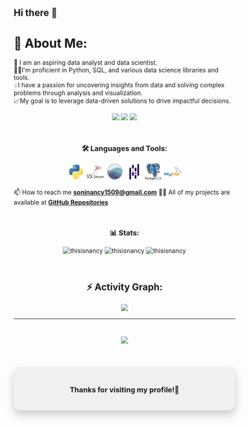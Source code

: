 ## Hi there 👋
# 💫 About Me:
🔬 I am an aspiring data analyst and data scientist.<br>👨‍💻I'm proficient in Python, SQL, and various data science libraries and tools.<br>💡I have a passion for uncovering insights from data and solving complex problems through analysis and visualization.<br>📈My goal is to leverage data-driven solutions to drive impactful decisions.

<div align="center"> 
<a href="https://www.linkedin.com/in/soninancy1509" target="_blank"><img src="https://img.shields.io/badge/LinkedIn-0077B5?style=for-the-badge&logo=linkedin&logoColor=white" target="_blank"></a>
<a href="https://github.com/thisisnancy" target="_blank"><img src="https://img.shields.io/badge/GitHub-100000?style=for-the-badge&logo=github&logoColor=white" target="_blank"></a>
<a href="mailto:soninancy1509@gmail.com"><img src="https://img.shields.io/badge/-Gmail-%23333?style=for-the-badge&logo=gmail&logoColor=white" target="_blank"></a>

</div>

<h3 align="center" style="margin-top: 50px;">🛠️ Languages and Tools:</h3>
<p align="center">
  <img src="https://raw.githubusercontent.com/teamedwardforever/Readme-Generator/71f25dd8b98329b168142a6b782a107b75eab178/svg/Skills/Languages/python-original.svg" alt="Python" width="40" height="40"/>
  <img src="https://raw.githubusercontent.com/teamedwardforever/Readme-Generator/71f25dd8b98329b168142a6b782a107b75eab178/svg/Skills/Database/microsoft-sql-server-logo.svg" alt="Microsoft Sql Server" width="40" height="40"/>
  <img src="https://raw.githubusercontent.com/teamedwardforever/Readme-Generator/71f25dd8b98329b168142a6b782a107b75eab178/svg/Skills/ML/logo-mark-lightbg.svg" alt="SeaBorn" width="40" height="40"/>
  <img src="https://raw.githubusercontent.com/teamedwardforever/Readme-Generator/71f25dd8b98329b168142a6b782a107b75eab178/svg/Skills/ML/pandas-original.svg" alt="Pandas" width="40" height="40"/>
  <img src="https://raw.githubusercontent.com/teamedwardforever/Readme-Generator/71f25dd8b98329b168142a6b782a107b75eab178/svg/Skills/Database/postgresql-original-wordmark.svg" alt="PostgreSQL" width="40" height="40"/>
  <img src="https://raw.githubusercontent.com/teamedwardforever/Readme-Generator/71f25dd8b98329b168142a6b782a107b75eab178/svg/Skills/Database/mysql-original-wordmark.svg" alt="MySQL" width="40" height="40"/>
</p>

📫 How to reach me **soninancy1509@gmail.com**
👨‍💻 All of my projects are available at **[GitHub Repositories](https://github.com/thisisnancy?tab=repositories)**

<h3 align="center" style="margin-top: 50px;">📊 Stats:</h3>
<div align="center">
  <img height="180em" src="https://github-readme-stats.vercel.app/api/top-langs/?username=thisisnancy&layout=compact&theme=tokyonight" alt="thisisnancy" />
  <img height="180em" src="https://github-readme-stats.vercel.app/api?username=thisisnancy&show_icons=true&locale=en&theme=tokyonight" alt="thisisnancy" />
  <img height="180em" src="https://github-readme-streak-stats.herokuapp.com/?user=thisisnancy&theme=tokyonight" alt="thisisnancy" />
</div>


<h2 align="center" style="margin-top: 60px;">⚡ Activity Graph:</h2>
<div align="center">
  <img src="https://github-readme-activity-graph.vercel.app/graph?username=thisisnancy&theme=tokyo-night"/>
</div>

---

<div align="center" style="margin-top: 40px;">
  <a href="https://visitcount.itsvg.in">
    <img src="https://visitcount.itsvg.in/api?id=thisisnancy&label=Profile%20Views&color=FF69B4&icon=9&pretty=true" />
  </a>
</div>

<div align="center" style="margin-top: 50px; padding: 20px; background-color: #f0f0f0; border-radius: 15px; box-shadow: 0 10px 20px rgba(0, 0, 0, 0.2);">
  <h3>Thanks for visiting my profile!🚀</h3>
</div>


